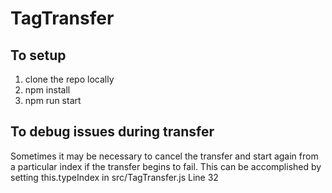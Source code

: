 # TagTransfer


## To setup
1. clone the repo locally
2. npm install
3. npm run start



## To debug issues during transfer
Sometimes it may be necessary to cancel the transfer and start again from a particular index if the transfer begins to fail.
This can be accomplished by setting this.typeIndex in src/TagTransfer.js Line 32 